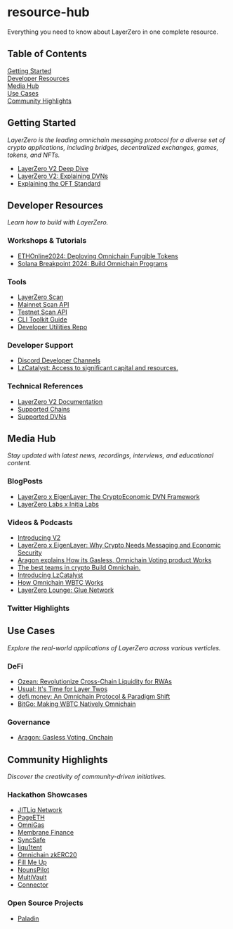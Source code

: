 # resource-hub
Everything you need to know about LayerZero in one complete resource.

## Table of Contents
[Getting Started](#getting-started)  
[Developer Resources](#developer-resources)  
[Media Hub](#media-hub)  
[Use Cases](#use-cases)  
[Community Highlights](#community-highlights)

## Getting Started
*LayerZero is the leading omnichain messaging protocol for a diverse set of crypto applications, including bridges, decentralized exchanges, games, tokens, and NFTs.*
- [LayerZero V2 Deep Dive](https://medium.com/layerzero-official/layerzero-v2-deep-dive-869f93e09850)
- [LayerZero V2: Explaining DVNs](https://medium.com/layerzero-official/layerzero-v2-explaining-dvns-02e08cce4e80)  
- [Explaining the OFT Standard](https://medium.com/layerzero-official/explaining-the-oft-standard-310de5e84052)


## Developer Resources
*Learn how to build with LayerZero.*

### Workshops & Tutorials
- [ETHOnline2024: Deploying Omnichain Fungible Tokens](https://www.youtube.com/live/C-NCxfhEjqY)
- [Solana Breakpoint 2024: Build Omnichain Programs](https://www.youtube.com/watch?v=dovDQIuhqbc)   

### Tools
- [LayerZero Scan](https://layerzeroscan.com)
- [Mainnet Scan API](https://scan.layerzero-api.com/v1/swagger)
- [Testnet Scan API](https://scan-testnet.layerzero-api.com/v1/swagger)
- [CLI Toolkit Guide](https://docs.layerzero.network/v2/developers/evm/create-lz-oapp/start)
- [Developer Utilities Repo](https://github.com/LayerZero-Labs/devtools/tree/fdfbdeadc1d6086f33cd5d935e24edc3c5a5ca63)

### Developer Support
- [Discord Developer Channels](https://layerzero.network/community)
- [LzCatalyst: Access to significant capital and resources.](https://info.layerzero.foundation/lzcatalyst-5f11ee16cc12)

### Technical References
- [LayerZero V2 Documentation](https://docs.layerzero.network/v2)
- [Supported Chains](https://docs.layerzero.network/v2/developers/evm/technical-reference/deployed-contracts)
- [Supported DVNs](https://docs.layerzero.network/v2/developers/evm/technical-reference/dvn-addresses)

## Media Hub
*Stay updated with latest news, recordings, interviews, and educational content.*

### BlogPosts  
- [LayerZero x EigenLayer: The CryptoEconomic DVN Framework](https://medium.com/layerzero-official/layerzero-x-eigenlayer-the-cryptoeconomic-dvn-framework-68af27ca2040)  
- [LayerZero Labs x Initia Labs](https://medium.com/layerzero-official/layerzero-labs-x-initia-labs-6f9eca12659c)

### Videos & Podcasts

- [Introducing V2](https://x.com/i/status/1751961057151840754)
- [LayerZero x EigenLayer: Why Crypto Needs Messaging and Economic Security](https://x.com/i/status/1841902959539409046)
- [Aragon explains How its Gasless, Omnichain Voting product Works](https://x.com/LayerZero_Core/status/1839349146391904690)
- [The best teams in crypto Build Omnichain.](https://x.com/i/status/1838956785635332151)
- [Introducing LzCatalyst](https://x.com/i/status/1836037465884577894)
- [How Omnichain WBTC Works](https://x.com/i/status/1835825474947199346)
- [LayerZero Lounge: Glue Network](https://x.com/i/spaces/1mrxmMXAwkzxy)

### Twitter Highlights

## Use Cases
*Explore the real-world applications of LayerZero across various verticles.*  

### DeFi
- [Ozean: Revolutionize Cross-Chain Liquidity for RWAs](https://clearpool.medium.com/ozean-integrates-with-layerzero-to-revolutionize-cross-chain-liquidity-for-rwas-211b04c5f8de)
- [Usual: It's Time for Layer Twos](https://usual.money/blog/layerzero)
- [defi.money: An Omnichain Protocol & Paradigm Shift](https://blog.defi.money/layerzero-strategic-partnership)
- [BitGo: Making WBTC Natively Omnichain](https://blog.bitgo.com/making-wbtc-natively-omnichain-2922565290c6)

### Governance
- [Aragon: Gasless Voting, Onchain](https://blog.aragon.org/gasless-voting-onchain/)

## Community Highlights
*Discover the creativity of community-driven initiatives.*

### Hackathon Showcases

- [JITLiq Network](https://ethglobal.com/showcase/jitliq-network-m2cw1)
- [PageETH](https://ethglobal.com/showcase/pageeth-rcjiz)
- [OmniGas](https://ethglobal.com/showcase/omnigas-cqg1m)
- [Membrane Finance](https://ethglobal.com/showcase/membrane-finance-qvq7k)
- [SyncSafe](https://ethglobal.com/showcase/syncsafe-dcrfk)
- [liqu1tent](https://ethglobal.com/showcase/liqu1tent-5mctm)
- [Omnichain zkERC20](https://ethglobal.com/showcase/omnichain-zkerc20-i6koo)
- [Fill Me Up](https://ethglobal.com/showcase/fill-me-up-9u13c)
- [NounsPilot](https://ethglobal.com/showcase/nounspilot-vyw3q)
- [MultiVault](https://ethglobal.com/showcase/multivault-o583a)
- [Connector](https://ethglobal.com/showcase/connector-70emz)

### Open Source Projects

- [Paladin](https://github.com/JorgeAtPaladin/LayerZero-v2/tree/lz-upgrade)
